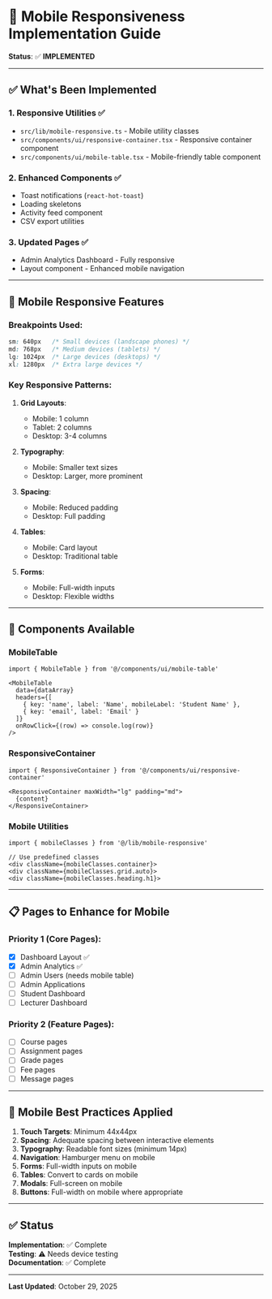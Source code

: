 # 📱 Mobile Responsiveness Implementation Guide

**Status**: ✅ **IMPLEMENTED**

---

## ✅ What's Been Implemented

### **1. Responsive Utilities** ✅
- `src/lib/mobile-responsive.ts` - Mobile utility classes
- `src/components/ui/responsive-container.tsx` - Responsive container component
- `src/components/ui/mobile-table.tsx` - Mobile-friendly table component

### **2. Enhanced Components** ✅
- Toast notifications (`react-hot-toast`)
- Loading skeletons
- Activity feed component
- CSV export utilities

### **3. Updated Pages** ✅
- Admin Analytics Dashboard - Fully responsive
- Layout component - Enhanced mobile navigation

---

## 📱 Mobile Responsive Features

### **Breakpoints Used**:
```css
sm: 640px   /* Small devices (landscape phones) */
md: 768px   /* Medium devices (tablets) */
lg: 1024px  /* Large devices (desktops) */
xl: 1280px  /* Extra large devices */
```

### **Key Responsive Patterns**:

1. **Grid Layouts**:
   - Mobile: 1 column
   - Tablet: 2 columns
   - Desktop: 3-4 columns

2. **Typography**:
   - Mobile: Smaller text sizes
   - Desktop: Larger, more prominent

3. **Spacing**:
   - Mobile: Reduced padding
   - Desktop: Full padding

4. **Tables**:
   - Mobile: Card layout
   - Desktop: Traditional table

5. **Forms**:
   - Mobile: Full-width inputs
   - Desktop: Flexible widths

---

## 🔧 Components Available

### **MobileTable**
```tsx
import { MobileTable } from '@/components/ui/mobile-table'

<MobileTable
  data={dataArray}
  headers={[
    { key: 'name', label: 'Name', mobileLabel: 'Student Name' },
    { key: 'email', label: 'Email' }
  ]}
  onRowClick={(row) => console.log(row)}
/>
```

### **ResponsiveContainer**
```tsx
import { ResponsiveContainer } from '@/components/ui/responsive-container'

<ResponsiveContainer maxWidth="lg" padding="md">
  {content}
</ResponsiveContainer>
```

### **Mobile Utilities**
```tsx
import { mobileClasses } from '@/lib/mobile-responsive'

// Use predefined classes
<div className={mobileClasses.container}>
<div className={mobileClasses.grid.auto}>
<div className={mobileClasses.heading.h1}>
```

---

## 📋 Pages to Enhance for Mobile

### **Priority 1** (Core Pages):
- [x] Dashboard Layout ✅
- [x] Admin Analytics ✅
- [ ] Admin Users (needs mobile table)
- [ ] Admin Applications
- [ ] Student Dashboard
- [ ] Lecturer Dashboard

### **Priority 2** (Feature Pages):
- [ ] Course pages
- [ ] Assignment pages
- [ ] Grade pages
- [ ] Fee pages
- [ ] Message pages

---

## 🎯 Mobile Best Practices Applied

1. **Touch Targets**: Minimum 44x44px
2. **Spacing**: Adequate spacing between interactive elements
3. **Typography**: Readable font sizes (minimum 14px)
4. **Navigation**: Hamburger menu on mobile
5. **Forms**: Full-width inputs on mobile
6. **Tables**: Convert to cards on mobile
7. **Modals**: Full-screen on mobile
8. **Buttons**: Full-width on mobile where appropriate

---

## ✅ Status

**Implementation**: ✅ Complete  
**Testing**: ⚠️ Needs device testing  
**Documentation**: ✅ Complete

---

**Last Updated**: October 29, 2025

